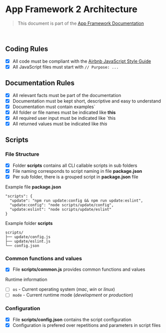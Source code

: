 # App Framework 2 Architecture

> This document is part of the [App Framework Documentation](../../README_V2.md#documentation)

<br />

## Coding Rules

- [x] All code must be compliant with the [Airbnb JavaScript Style Guide](https://github.com/airbnb/javascript)
- [x] All JavaScript files must start with `// Purpose: ...`

## Documentation Rules

- [x] All relevant facts must be part of the documentation
- [x] Documentation must be kept short, descriptive and easy to understand
- [x] Documentation must contain examples`
- [x] All folder or file names must be indicated like **this**
- [x] All required user input must be indicated like `this
- [x] All returned values must be indicated like *this*

## Scripts

### File Structure

- [x] Folder **scripts** contains all CLI callable scripts in sub folders
- [x] File naming corresponds to script naming in file **package.json**
- [x] Per sub folder, there is a grouped script in **package.json** file

Example file **package.json**

```
"scripts": {
  "update": "npm run update:config && npm run update:eslint",
  "update:config": "node scripts/update/config",
  "update:eslint": "node scripts/update/eslint"
}
```

Example folder **scripts**

```
scripts/
├── update/config.js
├── update/eslint.js
└── config.json
```

### Common functions and values

- [x] File **scripts/common.js** provides common functions and values

Runtime information

- [ ] `os` - Current operating system (*mac*, *win* or *linux*)
- [ ] `mode` - Current runtime mode (*development* or *production*)

### Configuration

- [x] File **scripts/config.json** contains the script configuration
- [x] Configuration is prefered over repetitions and parameters in script files
